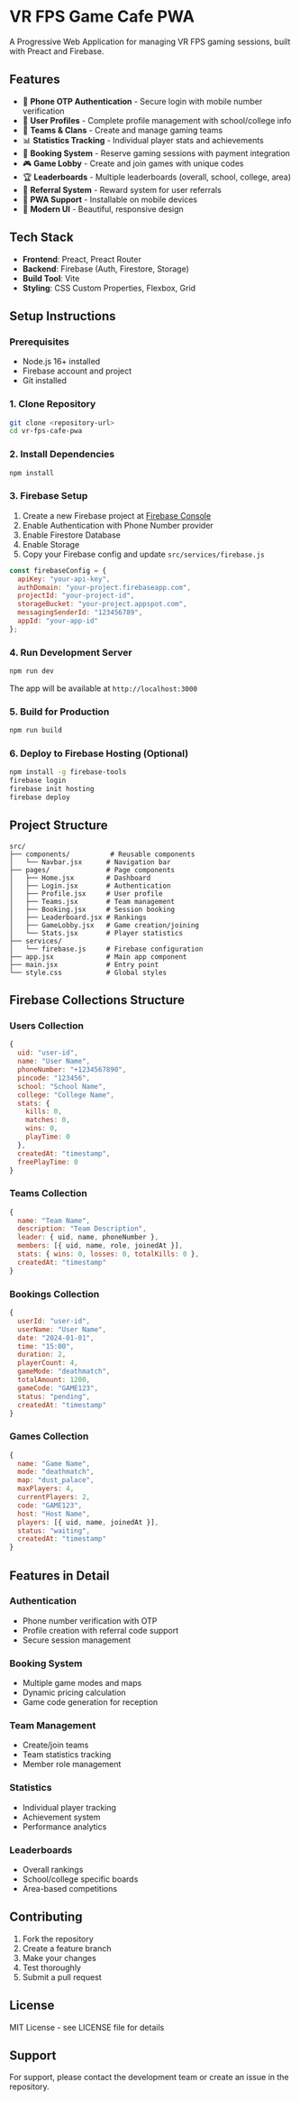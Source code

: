 # VR FPS Game Cafe PWA

A Progressive Web Application for managing VR FPS gaming sessions, built with Preact and Firebase.

## Features

- 🔐 **Phone OTP Authentication** - Secure login with mobile number verification
- 👤 **User Profiles** - Complete profile management with school/college info
- 👥 **Teams & Clans** - Create and manage gaming teams
- 📊 **Statistics Tracking** - Individual player stats and achievements
- 📅 **Booking System** - Reserve gaming sessions with payment integration
- 🎮 **Game Lobby** - Create and join games with unique codes
- 🏆 **Leaderboards** - Multiple leaderboards (overall, school, college, area)
- 🎁 **Referral System** - Reward system for user referrals
- 📱 **PWA Support** - Installable on mobile devices
- 🎨 **Modern UI** - Beautiful, responsive design

## Tech Stack

- **Frontend**: Preact, Preact Router
- **Backend**: Firebase (Auth, Firestore, Storage)
- **Build Tool**: Vite
- **Styling**: CSS Custom Properties, Flexbox, Grid

## Setup Instructions

### Prerequisites

- Node.js 16+ installed
- Firebase account and project
- Git installed

### 1. Clone Repository

```bash
git clone <repository-url>
cd vr-fps-cafe-pwa
```

### 2. Install Dependencies

```bash
npm install
```

### 3. Firebase Setup

1. Create a new Firebase project at [Firebase Console](https://console.firebase.google.com)
2. Enable Authentication with Phone Number provider
3. Enable Firestore Database
4. Enable Storage
5. Copy your Firebase config and update `src/services/firebase.js`

```javascript
const firebaseConfig = {
  apiKey: "your-api-key",
  authDomain: "your-project.firebaseapp.com",
  projectId: "your-project-id",
  storageBucket: "your-project.appspot.com",
  messagingSenderId: "123456789",
  appId: "your-app-id"
};
```

### 4. Run Development Server

```bash
npm run dev
```

The app will be available at `http://localhost:3000`

### 5. Build for Production

```bash
npm run build
```

### 6. Deploy to Firebase Hosting (Optional)

```bash
npm install -g firebase-tools
firebase login
firebase init hosting
firebase deploy
```

## Project Structure

```
src/
├── components/          # Reusable components
│   └── Navbar.jsx      # Navigation bar
├── pages/              # Page components
│   ├── Home.jsx        # Dashboard
│   ├── Login.jsx       # Authentication
│   ├── Profile.jsx     # User profile
│   ├── Teams.jsx       # Team management
│   ├── Booking.jsx     # Session booking
│   ├── Leaderboard.jsx # Rankings
│   ├── GameLobby.jsx   # Game creation/joining
│   └── Stats.jsx       # Player statistics
├── services/           
│   └── firebase.js     # Firebase configuration
├── app.jsx             # Main app component
├── main.jsx            # Entry point
└── style.css           # Global styles
```

## Firebase Collections Structure

### Users Collection
```javascript
{
  uid: "user-id",
  name: "User Name",
  phoneNumber: "+1234567890",
  pincode: "123456",
  school: "School Name",
  college: "College Name",
  stats: {
    kills: 0,
    matches: 0,
    wins: 0,
    playTime: 0
  },
  createdAt: "timestamp",
  freePlayTime: 0
}
```

### Teams Collection
```javascript
{
  name: "Team Name",
  description: "Team Description",
  leader: { uid, name, phoneNumber },
  members: [{ uid, name, role, joinedAt }],
  stats: { wins: 0, losses: 0, totalKills: 0 },
  createdAt: "timestamp"
}
```

### Bookings Collection
```javascript
{
  userId: "user-id",
  userName: "User Name",
  date: "2024-01-01",
  time: "15:00",
  duration: 2,
  playerCount: 4,
  gameMode: "deathmatch",
  totalAmount: 1200,
  gameCode: "GAME123",
  status: "pending",
  createdAt: "timestamp"
}
```

### Games Collection
```javascript
{
  name: "Game Name",
  mode: "deathmatch",
  map: "dust_palace",
  maxPlayers: 4,
  currentPlayers: 2,
  code: "GAME123",
  host: "Host Name",
  players: [{ uid, name, joinedAt }],
  status: "waiting",
  createdAt: "timestamp"
}
```

## Features in Detail

### Authentication
- Phone number verification with OTP
- Profile creation with referral code support
- Secure session management

### Booking System
- Multiple game modes and maps
- Dynamic pricing calculation
- Game code generation for reception

### Team Management
- Create/join teams
- Team statistics tracking
- Member role management

### Statistics
- Individual player tracking
- Achievement system
- Performance analytics

### Leaderboards
- Overall rankings
- School/college specific boards
- Area-based competitions

## Contributing

1. Fork the repository
2. Create a feature branch
3. Make your changes
4. Test thoroughly
5. Submit a pull request

## License

MIT License - see LICENSE file for details

## Support

For support, please contact the development team or create an issue in the repository. 